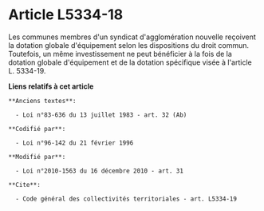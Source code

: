 # Article L5334-18

Les communes membres d'un syndicat d'agglomération nouvelle reçoivent la dotation globale d'équipement selon les dispositions
du droit commun. Toutefois, un même investissement ne peut bénéficier à la fois de la dotation globale d'équipement et de la
dotation spécifique visée à l'article L. 5334-19.

**Liens relatifs à cet article**

	**Anciens textes**:

	  - Loi n°83-636 du 13 juillet 1983 - art. 32 (Ab)

	**Codifié par**:

	  - Loi n°96-142 du 21 février 1996

	**Modifié par**:

	  - Loi n°2010-1563 du 16 décembre 2010 - art. 31

	**Cite**:

	  - Code général des collectivités territoriales - art. L5334-19
